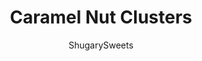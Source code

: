---
layout: ../../layouts/MarkdownPostLayout.astro
title: Caramel Nut Clusters
author: ShugarySweets
pubDate: 2020-11-09
description: "An easy, delicious candy recipe made with caramel, almonds, peanuts, pecans and chocolate! Whip up a batch of Caramel Nut Clusters today!"
image_url: https://www.shugarysweets.com/wp-content/uploads/2013/07/caramel-nut-clusters-1.jpg
tags: ["Candy","American"]
calories: 147
protein: 2
carbohydrates: 24
fats: 6
fiber: 1
ingredients: ["1 bag (11 ounce) Premium Caramel Bits, or 25 caramel candies, unwrapped","1 Tablespoon Unsalted Butter","1 Tablespoon Heavy Cream","1/2 cup Almonds, chopped","1/2 cup Dry Roasted Salted Peanuts","3/4 cup Halved Pecans","6 ounces Milk Chocolate, melted"]
serves: 32
time: "32 minutes"
prepTime: "30 minutes"
instructions: ["Lay a piece of parchment paper over a large cookie sheet. Set aside.","In a large, microwave safe bowl, add caramels, butter and heavy cream. Microwave on high for one minute.","Stir and microwave an additional 30 seconds. Stir (if not yet completely melted, add another 30 seconds).","Fold in nuts.","Drop by large tablespoon onto parchment paper lined cookie sheet. Shape scoops with fingertips so they look nice.","Spoon a dollop of melted chocolate onto each cluster. Refrigerate until set (about 15 minutes). Store in airtight container in refrigerator for one week. ENJOY."]
nutrition: ["147 calories","24 grams carbohydrates","3 milligrams cholesterol","6 grams fat","1 grams fiber","2 grams protein","2 grams saturated fat","137 milligrams sodium","22 grams sugar","0 grams trans fat","4 grams unsaturated fat"]
---
